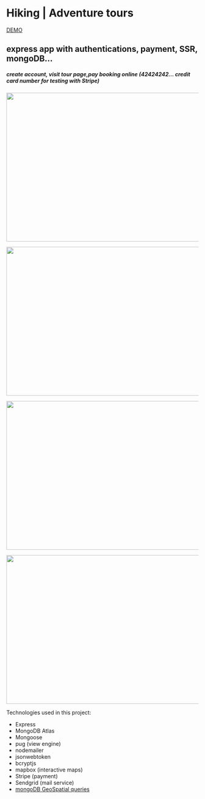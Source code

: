 # Hiking | Adventure tours

[DEMO](https://preska-hiking.herokuapp.com/)

## express app with authentications, payment, SSR, mongoDB...

##### create account, visit tour page,pay booking online (42424242... credit card number for testing with Stripe)

<p align="center">
  <img width="800" height="390" src="https://i.imgur.com/s05SNm6.png">
</p>
<p align="center">
  <img width="800" height="390" src="https://i.imgur.com/Q2qzLVq.png">
</p>
<p align="center">
  <img width="800" height="390" src="https://i.imgur.com/6a3srPj.png">
</p>
<p align="center">
  <img width="800" height="390" src="https://i.imgur.com/z4TgNDw.png">
</p>

Technologies used in this project:

- Express
- MongoDB Atlas
- Mongoose
- pug (view engine)
- nodemailer
- jsonwebtoken
- bcryptjs
- mapbox (interactive maps)
- Stripe (payment)
- Sendgrid (mail service)
- [mongoDB GeoSpatial queries](https://docs.mongodb.com/manual/geospatial-queries/)
